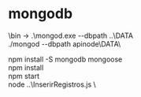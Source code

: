 # mongodb

\bin -> .\mongod.exe --dbpath ..\DATA\
./mongod --dbpath apinode\DATA\

npm install -S mongodb mongoose \
npm install \
npm start \
node ..\InserirRegistros.js \
